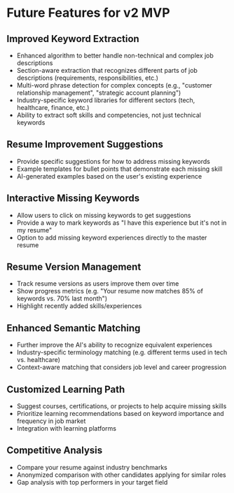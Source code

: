 # Future Features for v2 MVP

## Improved Keyword Extraction
- Enhanced algorithm to better handle non-technical and complex job descriptions
- Section-aware extraction that recognizes different parts of job descriptions (requirements, responsibilities, etc.)
- Multi-word phrase detection for complex concepts (e.g., "customer relationship management", "strategic account planning")
- Industry-specific keyword libraries for different sectors (tech, healthcare, finance, etc.)
- Ability to extract soft skills and competencies, not just technical keywords

## Resume Improvement Suggestions
- Provide specific suggestions for how to address missing keywords
- Example templates for bullet points that demonstrate each missing skill
- AI-generated examples based on the user's existing experience

## Interactive Missing Keywords
- Allow users to click on missing keywords to get suggestions
- Provide a way to mark keywords as "I have this experience but it's not in my resume"
- Option to add missing keyword experiences directly to the master resume

## Resume Version Management
- Track resume versions as users improve them over time
- Show progress metrics (e.g. "Your resume now matches 85% of keywords vs. 70% last month")
- Highlight recently added skills/experiences

## Enhanced Semantic Matching
- Further improve the AI's ability to recognize equivalent experiences
- Industry-specific terminology matching (e.g. different terms used in tech vs. healthcare)
- Context-aware matching that considers job level and career progression

## Customized Learning Path
- Suggest courses, certifications, or projects to help acquire missing skills
- Prioritize learning recommendations based on keyword importance and frequency in job market
- Integration with learning platforms

## Competitive Analysis
- Compare your resume against industry benchmarks
- Anonymized comparison with other candidates applying for similar roles
- Gap analysis with top performers in your target field
